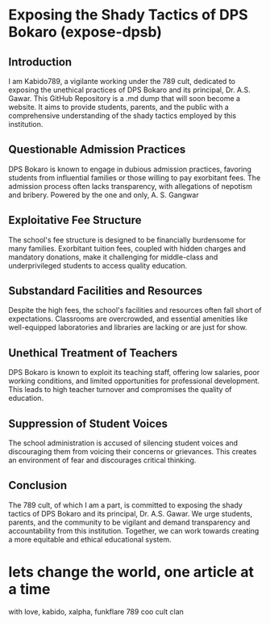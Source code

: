 # Exposing the Shady Tactics of DPS Bokaro (expose-dpsb)

## Introduction
I am Kabido789, a vigilante working under the 789 cult, dedicated to exposing the unethical practices of DPS Bokaro and its principal, Dr. A.S. Gawar. This GitHub Repository is a .md dump that will soon become a website. It aims to provide students, parents, and the public with a comprehensive understanding of the shady tactics employed by this institution.

## Questionable Admission Practices
DPS Bokaro is known to engage in dubious admission practices, favoring students from influential families or those willing to pay exorbitant fees. The admission process often lacks transparency, with allegations of nepotism and bribery. Powered by the one and only, A. S. Gangwar

## Exploitative Fee Structure
The school's fee structure is designed to be financially burdensome for many families. Exorbitant tuition fees, coupled with hidden charges and mandatory donations, make it challenging for middle-class and underprivileged students to access quality education.

## Substandard Facilities and Resources
Despite the high fees, the school's facilities and resources often fall short of expectations. Classrooms are overcrowded, and essential amenities like well-equipped laboratories and libraries are lacking or are just for show.

## Unethical Treatment of Teachers
DPS Bokaro is known to exploit its teaching staff, offering low salaries, poor working conditions, and limited opportunities for professional development. This leads to high teacher turnover and compromises the quality of education.

## Suppression of Student Voices
The school administration is accused of silencing student voices and discouraging them from voicing their concerns or grievances. This creates an environment of fear and discourages critical thinking.

## Conclusion
The 789 cult, of which I am a part, is committed to exposing the shady tactics of DPS Bokaro and its principal, Dr. A.S. Gawar. We urge students, parents, and the community to be vigilant and demand transparency and accountability from this institution. Together, we can work towards creating a
more equitable and ethical educational system.


# lets change the world, one article at a time

with love,
kabido, xalpha, funkflare
789 coo cult clan
